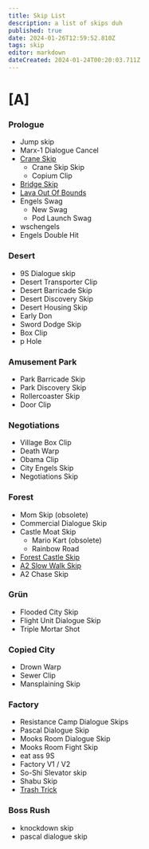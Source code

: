 ```yaml
---
title: Skip List
description: a list of skips duh
published: true
date: 2024-01-26T12:59:52.810Z
tags: skip
editor: markdown
dateCreated: 2024-01-24T00:20:03.711Z
---
```


# [A]
### Prologue
- Jump skip
- Marx-1 Dialogue Cancel
- [Crane Skip](/skips/crane-skip)
	- Crane Skip Skip
	- Copium Clip
- [Bridge Skip](/skips/bridge-skip)
- [Lava Out Of Bounds](/skips/LavaOOB)
- Engels Swag
	- New Swag
	- Pod Launch Swag
- wschengels
- Engels Double Hit
### Desert
- 9S Dialogue skip
- Desert Transporter Clip
- Desert Barricade Skip
- Desert Discovery Skip
- Desert Housing Skip
- Early Don
- Sword Dodge Skip
- Box Clip
- p Hole
### Amusement Park
- Park Barricade Skip
- Park Discovery Skip
- Rollercoaster Skip
- Door Clip
### Negotiations
- Village Box Clip
- Death Warp
- Obama Clip
- City Engels Skip
- Negotiations Skip
### Forest
- Mom Skip (obsolete)
- Commercial Dialogue Skip
- Castle Moat Skip
	- Mario Kart (obsolete)
	- Rainbow Road
- [Forest Castle Skip](/skips/forest-castle-skip)
- [A2 Slow Walk Skip](/skips/A2-Slow-Walk-Skip)
- A2 Chase Skip
### Grün
- Flooded City Skip
- Flight Unit Dialogue Skip
- Triple Mortar Shot
### Copied City
- Drown Warp
- Sewer Clip
- Mansplaining Skip
### Factory
- Resistance Camp Dialogue Skips
- Pascal Dialogue Skip
- Mooks Room Dialogue Skip
- Mooks Room Fight Skip
- eat ass 9S
- Factory V1 / V2
- So-Shi Slevator skip
- Shabu Skip
- [Trash Trick](/skips/trash_trick)
### Boss Rush
- knockdown skip
- pascal dialogue skip